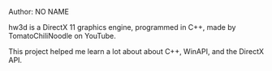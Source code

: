 Author: NO NAME

hw3d is a DirectX 11 graphics engine, programmed in C++, made by TomatoChiliNoodle on YouTube. 

This project helped me learn a lot about about C++, WinAPI, and the DirectX API. 
